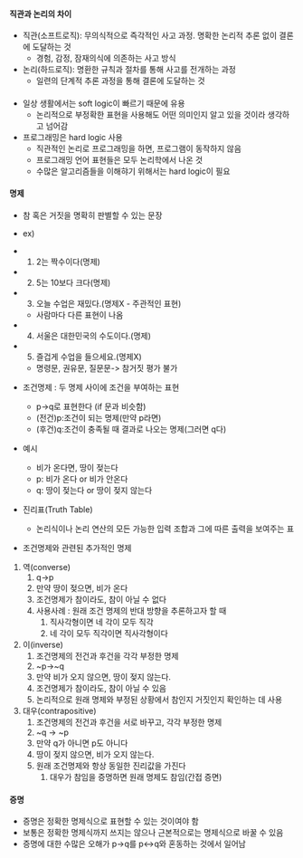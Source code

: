 #### 직관과 논리의 차이
- 직관(소프트로직): 무의식적으로 즉각적인 사고 과정. 명확한 논리적 추론 없이 결론에 도달하는 것
  - 경험, 감정, 잠재의식에 의존하는 사고 방식
- 논리(하드로직): 명환한 규칙과 절차를 통해 사고를 전개하는 과정
  - 일련의 단계적 추론 과정을 통해 결론에 도달하는 것
####
- 일상 생활에서는 soft logic이 빠르기 때문에 유용
  - 논리적으로 부정확한 표현을 사용해도 어떤 의미인지 알고 있을 것이라 생각하고 넘어감
- 프로그래밍은 hard logic 사용
  - 직관적인 논리로 프로그래밍을 하면, 프로그램이 동작하지 않음
  - 프로그래밍 언어 표현들은 모두 논리학에서 나온 것
  - 수많은 알고리즘들을 이해햐기 위해서는 hard logic이 필요
#### 명제
- 참 혹은 거짓을 명확히 판별할 수 있는 문장
- ex)
- 1. 2는 짝수이다(명제)
- 2. 5는 10보다 크다(명제)
- 3. 오늘 수업은 재밌다.(명제X - 주관적인 표현)
    - 사람마다 다른 표현이 나옴
- 4. 서울은 대한민국의 수도이다.(명제)
- 5. 즐겁게 수업을 들으세요.(명제X)
    - 명령문, 권유문, 질문문-> 참거짓 평가 불가

- 조건명제 : 두 명제 사이에 조건을 부여하는 표현
  - p->q로 표현한다 (if 문과 비슷함)
  - (전건)p:조건이 되는 명제(만약 p라면)
  - (후건)q:조건이 충족될 때 결과로 나오는 명제(그러면 q다)
- 예시
  - 비가 온다면, 땅이 젖는다
  - p: 비가 온다 or 비가 안온다
  - q: 땅이 젖는다 or 땅이 젖지 않는다
- 진리표(Truth Table)
  - 논리식이나 논리 연산의 모든 가능한 입력 조합과 그에 따른 출력을 보여주는 표
- 조건명제와 관련된 추가적인 명제
1. 역(converse)
   1. q->p
   2. 만약 땅이 젖으면, 비가 온다
   3. 조건명제가 참이라도, 참이 아닐 수 없다
   4. 사용사례 : 원래 조건 명제의 반대 방향을 추론하고자 할 때
      1. 직사각형이면 네 각이 모두 직각
      2. 네 각이 모두 직각이면 직사각형이다
2. 이(inverse)
   1. 조건명제의 전건과 후건을 각각 부정한 명제
   2. ~p->~q
   3. 만약 비가 오지 않으면, 땅이 젖지 않는다.
   4. 조건명제가 참이라도, 참이 아닐 수 있음
   5. 논리적으로 원래 명제와 부정된 상황에서 참인지 거짓인지 확인하는 데 사용
3. 대우(contrapositive)
   1. 조건명제의 전건과 후건을 서로 바꾸고, 각각 부정한 명제
   2. ~q -> ~p
   3. 만약 q가 아니면 p도 아니다
   4. 땅이 젖지 않으면, 비가 오지 않는다.
   5. 원래 조건명제와 항상 동일한 진리값을 가진다
      1. 대우가 참임을 증명하면 원래 명제도 참임(간접 증면)
#### 증명
- 증명은 정확한 명제식으로 표현할 수 있는 것이여야 함
- 보통은 정확한 명제식까지 쓰지는 않으나 근본적으로는 명제식으로 바꿀 수 있음
- 증명에 대한 수많은 오해가 p->q를 p<->q와 혼동하는 것에서 일어남